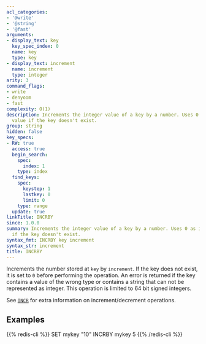 ```yaml
---
acl_categories:
- '@write'
- '@string'
- '@fast'
arguments:
- display_text: key
  key_spec_index: 0
  name: key
  type: key
- display_text: increment
  name: increment
  type: integer
arity: 3
command_flags:
- write
- denyoom
- fast
complexity: O(1)
description: Increments the integer value of a key by a number. Uses 0 as initial
  value if the key doesn't exist.
group: string
hidden: false
key_specs:
- RW: true
  access: true
  begin_search:
    spec:
      index: 1
    type: index
  find_keys:
    spec:
      keystep: 1
      lastkey: 0
      limit: 0
    type: range
  update: true
linkTitle: INCRBY
since: 1.0.0
summary: Increments the integer value of a key by a number. Uses 0 as initial value
  if the key doesn't exist.
syntax_fmt: INCRBY key increment
syntax_str: increment
title: INCRBY
---
```

Increments the number stored at `key` by `increment`.
If the key does not exist, it is set to `0` before performing the operation.
An error is returned if the key contains a value of the wrong type or contains a
string that can not be represented as integer.
This operation is limited to 64 bit signed integers.

See [`INCR`](/commands/incr) for extra information on increment/decrement operations.

## Examples

{{% redis-cli %}}
SET mykey "10"
INCRBY mykey 5
{{% /redis-cli %}}

